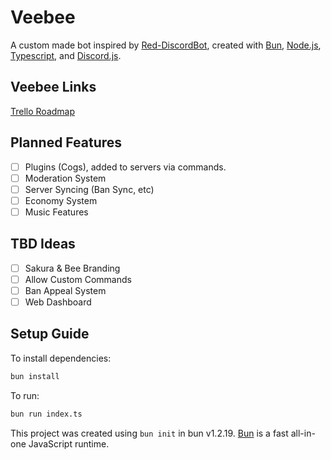 # Veebee

A custom made bot inspired by [Red-DiscordBot](https://github.com/Cog-Creators/Red-DiscordBot), created with [Bun](https://bun.com/), [Node.js](https://nodejs.org/), [Typescript](https://www.typescriptlang.org/), and [Discord.js](https://discordjs.guide/).

## Veebee Links
[Trello Roadmap](https://trello.com/b/UiHToYsG/veebee-roadmap)

## Planned Features
- [ ] Plugins (Cogs), added to servers via commands.
- [ ] Moderation System
- [ ] Server Syncing (Ban Sync, etc)
- [ ] Economy System
- [ ] Music Features

## TBD Ideas
- [ ] Sakura & Bee Branding
- [ ] Allow Custom Commands
- [ ] Ban Appeal System
- [ ] Web Dashboard

## Setup Guide

To install dependencies:

```bash
bun install
```

To run:

```bash
bun run index.ts
```

This project was created using `bun init` in bun v1.2.19. [Bun](https://bun.com) is a fast all-in-one JavaScript runtime.
